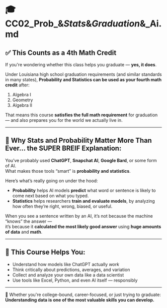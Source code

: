 # 🎓 CC02_Prob_&_Stats_&_Graduation_&_Ai.md

## ✅ This Counts as a 4th Math Credit

If you're wondering whether this class helps you graduate — **yes, it does**.

Under Louisiana high school graduation requirements (and similar standards in many states), **Probability and Statistics can be used as your fourth math credit** after:

1. Algebra I  
2. Geometry  
3. Algebra II  

That means this course **satisfies the full math requirement** for graduation — and also prepares you for the world we actually live in.

---

## 🤖 Why Stats and Probability Matter More Than Ever... the SUPER BREIF Explanation:

You’ve probably used **ChatGPT**, **Snapchat AI**, **Google Bard**, or some form of AI.  
What makes those tools “smart” is **probability and statistics**.

Here’s what’s really going on under the hood:

- **Probability** helps AI models **predict** what word or sentence is likely to come next based on what you typed.
- **Statistics** helps researchers **train and evaluate models**, by analyzing how often they’re right, wrong, biased, or useful.

When you see a sentence written by an AI, it’s not because the machine “knows” the answer —  
it’s because it **calculated the most likely good answer** using **huge amounts of data** and **math**.

---

## 🧠 This Course Helps You:
- Understand how models like ChatGPT actually *work*
- Think critically about predictions, averages, and variation
- Collect and analyze your own data like a data scientist
- Use tools like Excel, Python, and even AI itself — responsibly

---

📌 Whether you're college-bound, career-focused, or just trying to graduate:  
**Understanding data is one of the most valuable skills you can develop.**
